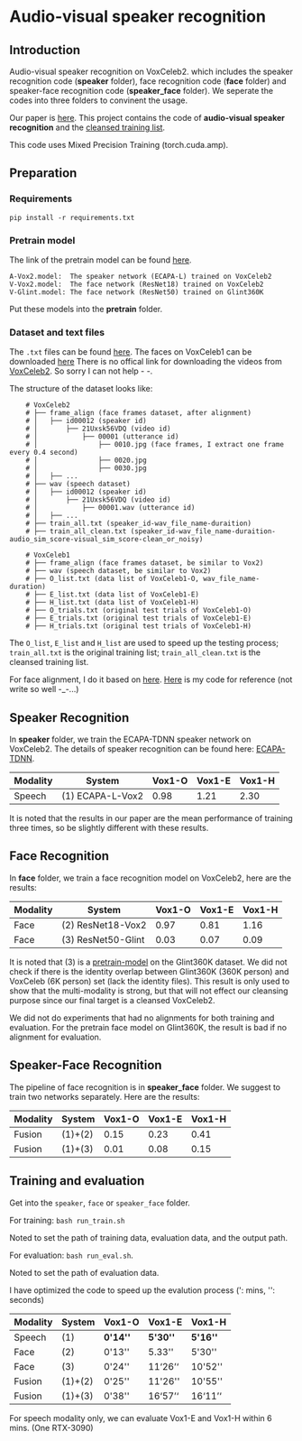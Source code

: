 # Audio-visual speaker recognition

## Introduction

Audio-visual speaker recognition on VoxCeleb2. which includes the speaker recognition code (**speaker** folder), face recognition code (**face** folder) and speaker-face recognition code (**speaker_face** folder). We seperate the codes into three folders to convinent the usage. 

Our paper is [here](https://arxiv.org/pdf/2210.15903.pdf). This project contains the code of **audio-visual speaker recognition** and the [cleansed training list](https://drive.google.com/file/d/1KiilDUZM1lWpo_unkin0qz1xqx0ORKp8/view?usp=share_link). 

This code uses Mixed Precision Training (torch.cuda.amp).

## Preparation

### Requirements
`pip install -r requirements.txt`

### Pretrain model
The link of the pretrain model can be found [here](https://drive.google.com/drive/folders/16-OZbhixGx4qPO3Sva7fM3lO2jty85V-?usp=sharing).

```
A-Vox2.model:  The speaker network (ECAPA-L) trained on VoxCeleb2
V-Vox2.model:  The face network (ResNet18) trained on VoxCeleb2
V-Glint.model: The face network (ResNet50) trained on Glint360K
```

Put these models into the **pretrain** folder.

### Dataset and text files 

The `.txt` files can be found [here](https://drive.google.com/drive/folders/1yYC38KAaBSr5h0EbMtJ2Vno46rknZDoz?usp=share_link).
The faces on VoxCeleb1 can be downloaded [here](https://www.robots.ox.ac.uk/~vgg/research/CMBiometrics/)
There is no offical link for downloading the videos from [VoxCeleb2](https://www.robots.ox.ac.uk/~vgg/data/voxceleb/vox2.html). So sorry I can not help - -.

The structure of the dataset looks like: 

```
    # VoxCeleb2
    # ├── frame_align (face frames dataset, after alignment)
    # │   ├── id00012 (speaker id)
    # │       ├── 21Uxsk56VDQ (video id)
    # │           ├── 00001 (utterance id)
    # │               ├── 0010.jpg (face frames, I extract one frame every 0.4 second)
    # │               ├── 0020.jpg
    # │               ├── 0030.jpg
    # │   ├── ...
    # ├── wav (speech dataset)
    # │   ├── id00012 (speaker id)
    # │       ├── 21Uxsk56VDQ (video id)
    # │           ├── 00001.wav (utterance id)
    # │   ├── ...
    # ├── train_all.txt (speaker_id-wav_file_name-duraition)
    # ├── train_all_clean.txt (speaker_id-wav_file_name-duraition-audio_sim_score-visual_sim_score-clean_or_noisy)

    # VoxCeleb1
    # ├── frame_align (face frames dataset, be similar to Vox2)
    # ├── wav (speech dataset, be similar to Vox2)
    # ├── O_list.txt (data list of VoxCeleb1-O, wav_file_name-duration)
    # ├── E_list.txt (data list of VoxCeleb1-E)
    # ├── H_list.txt (data list of VoxCeleb1-H)
    # ├── O_trials.txt (original test trials of VoxCeleb1-O)
    # ├── E_trials.txt (original test trials of VoxCeleb1-E)
    # ├── H_trials.txt (original test trials of VoxCeleb1-H)
```

The `O_list`, `E_list` and `H_list` are used to speed up the testing process; `train_all.txt` is the original training list; `train_all_clean.txt` is the cleansed training list.

For face alignment, I do it based on [here](https://github.com/deepinsight/insightface/blob/master/alignment/coordinate_reg/image_infer.py). [Here](https://drive.google.com/file/d/1kYqsimHTNbVlvOkg_nqRzpWbgDC9JqcN/view?usp=sharing) is my code for reference (not write so well -_-...)

## Speaker Recognition

In **speaker** folder, we train the ECAPA-TDNN speaker network on VoxCeleb2. The details of speaker recognition can be found here: [ECAPA-TDNN](https://github.com/TaoRuijie/ECAPA-TDNN). 

| Modality   | System              |  Vox1-O  |  Vox1-E  |  Vox1-H  |
| -------    | ------------        |  ------  |  ------  |  ------  |
|  Speech    | (1) ECAPA-L-Vox2    |   0.98   |  1.21    |  2.30    |

It is noted that the results in our paper are the mean performance of training three times, so be slightly different with these results.

## Face Recognition

In **face** folder, we train a face recognition model on VoxCeleb2, here are the results:

| Modality   | System              |  Vox1-O  |  Vox1-E  |  Vox1-H  |
| -------    | ------------        |  ------  |  ------  |  ------  |
|  Face      | (2) ResNet18-Vox2   |   0.97   |  0.81    |  1.16    |
|  Face      | (3) ResNet50-Glint  |   0.03   |  0.07    |  0.09    |

It is noted that (3) is a [pretrain-model](https://github.com/deepinsight/insightface/tree/master/recognition/arcface_torch) on the Glint360K dataset. We did not check if there is the identity overlap between Glint360K (360K person) and VoxCeleb (6K person) set (lack the identity files). This result is only used to show that the multi-modality is strong, but that will not effect our cleansing purpose since our final target is a cleansed VoxCeleb2.

We did not do experiments that had no alignments for both training and evaluation. For the pretrain face model on Glint360K, the result is bad if no alignment for evaluation.

## Speaker-Face Recognition

The pipeline of face recognition is in **speaker_face** folder. We suggest to train two networks separately. Here are the results:

| Modality   | System              |  Vox1-O  |  Vox1-E  |  Vox1-H  |
| -------    | ------------        |  ------  |  ------  |  ------  |
|  Fusion    | (1)+(2)             |   0.15   |  0.23    |  0.41    |
|  Fusion    | (1)+(3)             |   0.01   |  0.08    |  0.15    |

## Training and evaluation

Get into the `speaker`, `face` or `speaker_face` folder. 

For training: `bash run_train.sh`

Noted to set the path of training data, evaluation data, and the output path.

For evaluation: `bash run_eval.sh`.

Noted to set the path of evaluation data.

I have optimized the code to speed up the evalution process (': mins, '': seconds)

| Modality   | System              |  Vox1-O  |  Vox1-E  |  Vox1-H  |
| -------    | ------------        |  ------  |  ------  |  ------  |
|  Speech    | (1)                 |   **0'14''** |  **5'30''**  |  **5'16''**  |
|  Face      | (2)                 |   0'13'' |  5.33''  |  5'30''  |
|  Face      | (3)                 |   0'24'' |  11‘26’‘ |  10'52'' |
|  Fusion    | (1)+(2)             |   0'25'' |  11'26'' |  10'55'' |
|  Fusion    | (1)+(3)             |   0'38'' |  16‘57’‘ |  16‘11’‘ |

For speech modality only, we can evaluate Vox1-E and Vox1-H within 6 mins. (One RTX-3090)